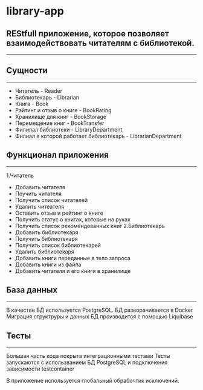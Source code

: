 # library-app
## REStfull приложение, которое позволяет взаимодействовать читателям с библиотекой.
____


## Сущности
____
* Читатель - Reader
* Библиотекарь - Librarian
* Книга - Book
* Рэйтинг и отзыв о книге - BookRating
* Хранилище для книг - BookStorage
* Перемещение книг - BookTransfer
* Филилал библиотеки - LibraryDepartment
* Филиал в которой работает библиотекарь - LibrarianDepartment

## Функционал приложения
____
1.Читатель
 * Добавить читателя
 * Поучить читателя
 * Получить список читателей
 * Удалить читеателя
 * Оставить отзыв и рейтинг о книге
 * Получить статус о книгах, которые на руках
 * Получить список рекомендованных книг
2.Библиотекарь
 * Добавить библиотекаря
 * Получить библиотекаря
 * Получить список библиотекарей
 * Удалить библиотекаря
 * Добавить книги переданные в тело запроса
 * Добавить книги из файла
 * Добавить читателя и его книги в хранилище

## База данных
____
В качестве БД используется PostgreSQL.
БД разворачивается в Docker 
Миграция структруры и данных БД производится с помощью Liquibase

## Тесты
____
Большая часть кода покрыта интеграционными тестами
Тесты запускаются с использванием БД PostgreSQL и подключения зависимости testcontainer

В приложение используется глобальный обрабочтик исключений.
